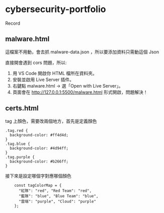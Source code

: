 # cybersecurity-portfolio
Record
## malware.html

這檔案不用動，會去抓 malware-data.json ，所以要添加資料只需動這個 Json

直接開會遇到 cors 問題，所以:
1. 用 VS Code 開啟你 HTML 檔所在資料夾。
2. 安裝並啟用 Live Server 插件。
3. 右鍵點 malware.html → 選「Open with Live Server」。
4. 頁面會在 http://127.0.0.1:5500/malware.html 形式開啟，問題解決！


## certs.html

tag 上顏色，需要改兩個地方，首先是定義顏色
```
.tag.red {
  background-color: #ff4d4d;
}
.tag.blue {
  background-color: #4d94ff;
}
.tag.purple {
  background-color: #b266ff;
}
```

接下來是設定哪個字對應哪個顏色
```
    const tagColorMap = {
      "紅隊": "red", "Red Team": "red",
      "藍隊": "blue", "Blue Team": "blue",
      "雲端": "purple", "Cloud": "purple"
    };
```
